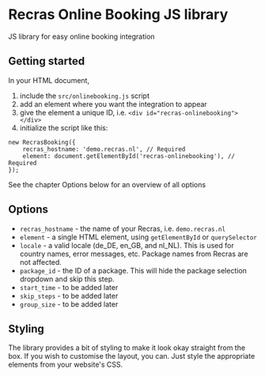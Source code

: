 # Recras Online Booking JS library

JS library for easy online booking integration

## Getting started
In your HTML document,
1. include the `src/onlinebooking.js` script
1. add an element where you want the integration to appear
1. give the element a unique ID, i.e. `<div id="recras-onlinebooking"></div>`
1. initialize the script like this:
```
new RecrasBooking({
    recras_hostname: 'demo.recras.nl', // Required
    element: document.getElementById('recras-onlinebooking'), // Required
});
```
See the chapter Options below for an overview of all options

## Options
* `recras_hostname` - the name of your Recras, i.e. `demo.recras.nl`
* `element` - a single HTML element, using `getElementById` or `querySelector`
* `locale` - a valid locale (de_DE, en_GB, and nl_NL). This is used for country names, error messages, etc. Package names from Recras are not affected.
* `package_id` - the ID of a package. This will hide the package selection dropdown and skip this step.
* `start_time` - to be added later
* `skip_steps` - to be added later
* `group_size` - to be added later

## Styling
The library provides a bit of styling to make it look okay straight from the box. If you wish to customise the layout, you can. Just style the appropriate elements from your website's CSS.  
